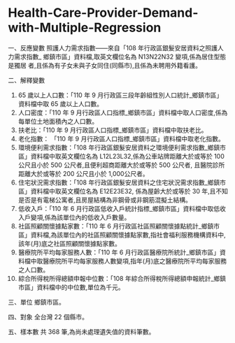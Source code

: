 # Health-Care-Provider-Demand-with-Multiple-Regression
一、反應變數
照護人力需求指數——來自「108 年行政區銀髮安居資料之照護人力需求指數_
鄉鎮市區」資料檔,取英文欄位名為 N13N22N32 變項,係為居住型態是獨居
者,且係為有子女未與子女同住(同縣市),且係為未聘用外籍看護。

二、解釋變數
1. 65 歲以上人口數：「110 年 9 月行政區三段年齡組性別人口統計_鄉鎮市區」資料檔中取 65 歲以上人口數。
2. 人口密度：「110 年 9 月行政區人口指標_鄉鎮市區」資料檔中取人口密度,係為每單位土地面積內之人口數。
3. 扶老比：「110 年 9 月行政區人口指標_鄉鎮市區」資料檔中取扶老比。
4. 老化指數： 「110 年 9 月行政區人口指標_鄉鎮市區」資料檔中取老化指數。
5. 環境便利需求指數：「108 年行政區銀髮安居資料之環境便利需求指數_鄉鎮市區」資料檔中取英文欄位名為 L12L23L32,係為公車站牌距離大於或等於 100 公尺且小於 500 公尺者,且便利超商距離大於或等於 500 公尺者, 且醫院診所距離大於或等於 200 公尺且小於 1,000公尺者。
6. 住宅狀況需求指數：「108 年行政區銀髮安居資料之住宅狀況需求指數_鄉鎮市區」資料檔中取英文欄位名為 E12E23E32, 係為屋齡大於或等於 30 年,且不知是否是有電梯公寓者,且房屋結構為非鋼骨或非鋼筋混擬土結構。
7. 低收入戶：「110 年 6 月行政區低收入戶統計指標_鄉鎮市區」資料檔中取低收入戶變項,係為該單位內的低收入戶數量。
8. 社區照顧關懷據點家數：「110 年 6 月行政區社區照顧關懷據點統計_鄉鎮市區」資料檔,為該單位內的社區照顧關懷據點家數,指社會福利服務機構資料中,該年(月)底之社區照顧關懷據點家數。
9. 醫療院所平均每家服務人數：「110 年 6 月行政區醫療院所統計_鄉鎮市區」資料檔中取醫療院所平均每家服務人數變項,指年(月)底之醫療院所平均每家服務之人口數。
10. 綜合所得稅所得總額申報中位數：「108 年綜合所得稅所得總額申報統計_鄉鎮市區」資料檔中的中位數,單位為千元。

三、單位
鄉鎮市區。

四、對象
全台灣 22 個縣市。

五、樣本數
共 368 筆,為尚未處理遺失值的資料筆數。
